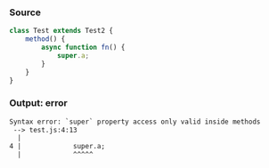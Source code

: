 ### Source
```js
class Test extends Test2 {
    method() {
        async function fn() {
            super.a;
        }
    }
}
```

### Output: error
```txt
Syntax error: `super` property access only valid inside methods
 --> test.js:4:13
  |
4 |             super.a;
  |             ^^^^^ 
```
